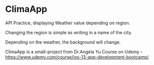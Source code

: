 # ClimaApp
API Practice, displaying Weather value depending on region. 

Changing the region is simple as writing in a name of the city. 

Depending on the weather, the background will change.

ClimaApp is a small-project from Dr.Angela Yu Course on Udemy - https://www.udemy.com/course/ios-13-app-development-bootcamp/

